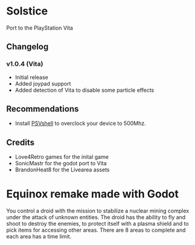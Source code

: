 # Solstice 
Port to the PlayStation Vita

## Changelog

### v1.0.4 (Vita)

- Initial release
- Added joypad support
- Added detection of Vita to disable some particle effects

## Recommendations

- Install [PSVshell](https://github.com/Electry/PSVshell/releases) to overclock your device to 500Mhz.

## Credits

- Love4Retro games for the inital game
- SonicMastr for the godot port to Vita
- BrandonHeat8 for the Livearea assets

Equinox remake made with Godot
==============================
You control a droid with the mission to stabilize a nuclear mining complex under the attack of unknown entities. The droid has the ability to fly and shoot to destroy the enemies, to protect itself with a plasma shield and to pick items for accessing other areas. There are 8 areas to complete and each area has a time limit.
